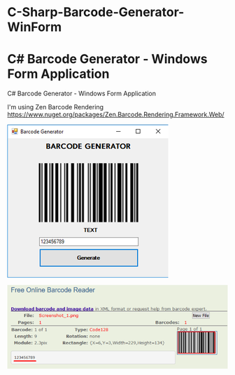 # C-Sharp-Barcode-Generator-WinForm
# C# Barcode Generator - Windows Form Application

C# Barcode Generator - Windows Form Application

I'm using Zen Barcode Rendering 
https://www.nuget.org/packages/Zen.Barcode.Rendering.Framework.Web/


![Barcode Generator](https://github.com/yasin0429/C-Sharp-Barcode-Generator-WinForm/blob/master/barcode.png)


![Barcode Generator](https://github.com/yasin0429/C-Sharp-Barcode-Generator-WinForm/blob/master/Screenshot_2.png)


